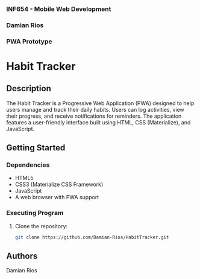 ### INF654 - Mobile Web Development
### Damian Rios
### PWA Prototype


# Habit Tracker

## Description
The Habit Tracker is a Progressive Web Application (PWA) designed to help users manage and track their daily habits. Users can log activities, view their progress, and receive notifications for reminders. The application features a user-friendly interface built using HTML, CSS (Materialize), and JavaScript.


## Getting Started

### Dependencies
- HTML5
- CSS3 (Materialize CSS Framework)
- JavaScript
- A web browser with PWA support

### Executing Program
1. Clone the repository:
   ```bash
   git clone https://github.com/Damian-Rios/HabitTracker.git

## Authors

Damian Rios
